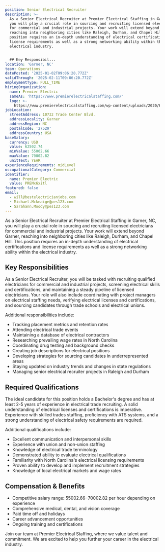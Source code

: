 ```yaml
---
position: Senior Electrical Recruiter
description: >-
  As a Senior Electrical Recruiter at Premier Electrical Staffing in Garner, NC,
  you will play a crucial role in sourcing and recruiting licensed electricians
  for commercial and industrial projects. Your work will extend beyond Garner,
  reaching into neighboring cities like Raleigh, Durham, and Chapel Hill. This
  position requires an in-depth understanding of electrical certifications and
  license requirements as well as a strong networking ability within the
  electrical industry. 


  ## Key Responsibil...
location: 'Garner, NC'
team: Operations
datePosted: '2025-01-02T09:06:20.772Z'
validThrough: '2025-02-11T09:06:20.772Z'
employmentType: FULL_TIME
hiringOrganization:
  name: Premier Electric
  sameAs: 'https://www.premierelectricalstaffing.com/'
  logo: >-
    https://www.premierelectricalstaffing.com/wp-content/uploads/2020/05/Premier-Electrical-Staffing-logo.png
jobLocation:
  streetAddress: 10732 Trade Center Blvd.
  addressLocality: Garner
  addressRegion: NC
  postalCode: '27529'
  addressCountry: USA
baseSalary:
  currency: USD
  value: 62502.74
  minValue: 55002.66
  maxValue: 70002.82
  unitText: YEAR
experienceRequirements: midLevel
occupationalCategory: Commercial
identifier:
  name: Premier Electric
  value: PREMx6xitl
featured: false
email:
  - will@bestelectricianjobs.com
  - Michael.Mckeaige@pes123.com
  - Sarahann.Moody@pes123.com
---
```




As a Senior Electrical Recruiter at Premier Electrical Staffing in Garner, NC, you will play a crucial role in sourcing and recruiting licensed electricians for commercial and industrial projects. Your work will extend beyond Garner, reaching into neighboring cities like Raleigh, Durham, and Chapel Hill. This position requires an in-depth understanding of electrical certifications and license requirements as well as a strong networking ability within the electrical industry. 

## Key Responsibilities
As a Senior Electrical Recruiter, you will be tasked with recruiting qualified electricians for commercial and industrial projects, screening electrical skills and certifications, and maintaining a steady pipeline of licensed electricians. Your role will also include coordinating with project managers on electrical staffing needs, verifying electrical licenses and certifications, and sourcing candidates through trade schools and electrical unions. 

Additional responsibilities include:
- Tracking placement metrics and retention rates
- Attending electrical trade events
- Maintaining a database of electrical contractors
- Researching prevailing wage rates in North Carolina
- Coordinating drug testing and background checks
- Creating job descriptions for electrical positions
- Developing strategies for sourcing candidates in underrepresented areas
- Staying updated on industry trends and changes in state regulations
- Managing senior electrical recruiter projects in Raleigh and Durham

## Required Qualifications
The ideal candidate for this position holds a Bachelor's degree and has at least 2-5 years of experience in electrical trade recruiting. A solid understanding of electrical licenses and certifications is imperative. Experience with skilled trades staffing, proficiency with ATS systems, and a strong understanding of electrical safety requirements are required. 

Additional qualifications include:
- Excellent communication and interpersonal skills
- Experience with union and non-union staffing
- Knowledge of electrical trade terminology
- Demonstrated ability to evaluate electrical qualifications
- Familiarity with North Carolina's electrical licensing requirements
- Proven ability to develop and implement recruitment strategies
- Knowledge of local electrical markets and wage rates

## Compensation & Benefits
- Competitive salary range: $55002.66-$70002.82 per hour depending on experience
- Comprehensive medical, dental, and vision coverage
- Paid time off and holidays
- Career advancement opportunities 
- Ongoing training and certifications

Join our team at Premier Electrical Staffing, where we value talent and commitment. We are excited to help you further your career in the electrical industry.

